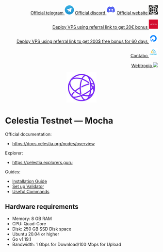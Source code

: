 <p style="font-size:14px" align="right">
<a href="https://t.me/CelestiaCommunity" target="_blank">Official telegram <img src="https://raw.githubusercontent.com/postcap-io/networks/b8f005d1ba967201b49cc6cf19eca746a04093e1/logos/tg.png" width="30"/></a>
<a href="https://discord.gg/celestiacommunity" target="_blank">Official discord <img src="https://raw.githubusercontent.com/postcap-io/networks/b8f005d1ba967201b49cc6cf19eca746a04093e1/logos/discord.png" width="30"/></a>
<a href="https://celestia.org/" target="_blank">Official website <img src="https://raw.githubusercontent.com/postcap-io/networks/b8f005d1ba967201b49cc6cf19eca746a04093e1/logos/web.jpg" width="30"/></a>
</p>

<p style="font-size:14px" align="right">
<a href="https://hetzner.cloud/?ref=YMgTd54k31eV" target="_blank">Deploy VPS using referral link to get 20€ bonus <img src="https://raw.githubusercontent.com/postcap-io/networks/b8f005d1ba967201b49cc6cf19eca746a04093e1/logos/hetzner.jpg" width="30"/></a>
</p>
<p style="font-size:14px" align="right">
<a href="https://m.do.co/c/c645360bf2e3" target="_blank">Deploy VPS using referral link to get 200$ free bonus for 60 days <img src="https://raw.githubusercontent.com/postcap-io/networks/b8f005d1ba967201b49cc6cf19eca746a04093e1/logos/do.png" width="30"/></a>
</p>
<p style="font-size:14px" align="right">
<a href="https://www.jdoqocy.com/click-100494602-12454592" target="_blank">Contabo <img src="https://raw.githubusercontent.com/postcap-io/networks/b8f005d1ba967201b49cc6cf19eca746a04093e1/logos/contabo.jpg" width="30"/></a>
</p>
<p style="font-size:14px" align="right">
<a href="https://www.jdoqocy.com/click-100494602-12454592" target="_blank">Webtropia <img src="https://www.webtropia.com/?kwk=243128093221038098036022" width="30"/></a>
</p>

<p align="center">
  <img height="100" height="auto" src="https://raw.githubusercontent.com/postcap-io/networks/b8f005d1ba967201b49cc6cf19eca746a04093e1/logos/celestia.png">
</p>

# Celestia Testnet — Mocha

Official documentation:
- https://docs.celestia.org/nodes/overview

Explorer:
- https://celestia.explorers.guru

Guides:
- [Installation Guide](https://raw.githubusercontent.com/postcap-io/networks/main/celestia/mocha/install.md)
- [Set up Validator](https://raw.githubusercontent.com/postcap-io/networks/main/celestia/mocha/validator.md)
- [Useful Commands](https://raw.githubusercontent.com/postcap-io/networks/main/celestia/mocha/commands.md)

## Hardware requirements
- Memory: 8 GB RAM
- CPU: Quad-Core
- Disk: 250 GB SSD Disk space
- Ubuntu 20.04 or higher
- Go v1.19.1
- Bandwidth: 1 Gbps for Download/100 Mbps for Upload
